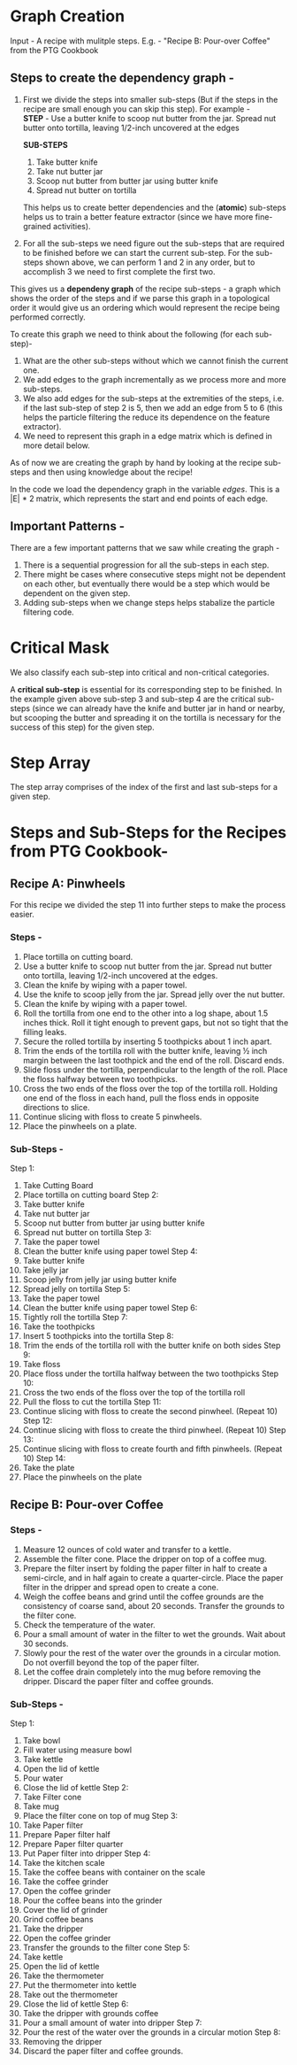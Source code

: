# Graph Creation
Input - A recipe with mulitple steps.
E.g. - "Recipe B: Pour-over Coffee" from the PTG Cookbook

## Steps to create the dependency graph - 
1. First we divide the steps into smaller sub-steps (But if the steps in the recipe are small enough you can skip this step). For example -  
	**STEP** - 
	Use a butter knife to scoop nut butter from the jar. Spread 	nut butter onto tortilla, leaving 1/2-inch uncovered at the 	edges

	**SUB-STEPS**
	1. Take butter knife
	2. Take nut butter jar
	3. Scoop nut butter from butter jar using butter knife
	4. Spread nut butter on tortilla

	This helps us to create better dependencies and the (**atomic**) sub-steps helps us to train a better feature extractor (since we have more fine-grained activities).

2. For all the sub-steps we need figure out the sub-steps that are required to be finished before we can start the current sub-step.
For the sub-steps shown above, we can perform 1 and 2 in any order, but to accomplish 3 we need to first complete the first two. 

This gives us a **dependeny graph** of the recipe sub-steps - a graph which shows the order of the steps and if we parse this graph in a topological order it would give us an ordering which would represent the recipe being performed correctly. 

To create this graph we need to think about the following (for each sub-step)- 
1. What are the other sub-steps without which we cannot finish the current one. 
2. We add edges to the graph incrementally as we process more and more sub-steps. 
3. We also add edges for the sub-steps at the extremities of the steps, i.e. if the last sub-step of step 2 is 5, then we add an edge from 5 to 6 (this helps the particle filtering the reduce its dependence on the feature extractor).
4. We need to represent this graph in a edge matrix which is defined in more detail below.

As of now we are creating the graph by hand by looking at the recipe sub-steps and then using knowledge about the recipe! 

In the code we load the dependency graph in the variable *edges*. This is a |E| * 2 matrix, which represents the start and end points of each edge. 

## Important Patterns - 
There are a few important patterns that we saw while creating the graph - 
1. There is a sequential progression for all the sub-steps in each step. 
2. There might be cases where consecutive steps might not be dependent on each other, but eventually there would be a step which would be dependent on the given step. 
3. Adding sub-steps when we change steps helps stabalize the particle filtering code. 



# Critical Mask
We also classify each sub-step into critical and non-critical categories. 

A **critical sub-step** is essential for its corresponding step to be finished. In the example given above sub-step 3 and sub-step 4 are the critical sub-steps (since we can already have the knife and butter jar in hand or nearby, but scooping the butter and spreading it on the tortilla is necessary for the success of this step) for the given step. 

# Step Array
The step array comprises of the index of the first and last sub-steps for a given step. 


# Steps and Sub-Steps for the Recipes from PTG Cookbook- 
## Recipe A: Pinwheels
For this recipe we divided the step 11 into further steps to make the process easier. 

### Steps - 

1. Place tortilla on cutting board.
2. Use a butter knife to scoop nut butter from the jar.  Spread nut butter onto tortilla, leaving 1/2-inch uncovered at the edges.
3. Clean the knife by wiping with a paper towel.
4. Use the knife to scoop jelly from the jar. Spread jelly over the nut butter.
5. Clean the knife by wiping with a paper towel.
6. Roll the tortilla from one end to the other into a log shape, about 1.5 inches thick. Roll it tight enough to prevent gaps, but not so tight that the filling leaks.
7. Secure the rolled tortilla by inserting 5 toothpicks about 1 inch apart.
8. Trim the ends of the tortilla roll with the butter knife, leaving ½ inch margin between the last toothpick and the end of the roll. Discard ends.
9. Slide floss under the tortilla, perpendicular to the length of the roll. Place the floss halfway between two toothpicks.
10. Cross the two ends of the floss over the top of the tortilla roll. Holding one end of the floss in each hand, pull the floss ends in opposite directions to slice.
11. Continue slicing with floss to create 5 pinwheels.
12. Place the pinwheels on a plate.

### Sub-Steps - 

Step 1:
1. Take Cutting Board
2. Place tortilla on cutting board
Step 2:
1. Take butter knife
2. Take nut butter jar
3. Scoop nut butter from butter jar using butter knife
4. Spread nut butter on tortilla
Step 3:
1. Take the paper towel
2. Clean the butter knife using paper towel
Step 4:
1. Take butter knife
2. Take jelly jar
3. Scoop jelly from jelly jar using butter knife
4. Spread jelly on tortilla
Step 5:
1. Take the paper towel
2. Clean the butter knife using paper towel
Step 6:
1. Tightly roll the tortilla
Step 7:
1. Take the toothpicks
2. Insert 5 toothpicks into the tortilla
Step 8:
1. Trim the ends of the tortilla roll with the butter knife on both sides
Step 9:
1. Take floss
2. Place floss under the tortilla halfway between the two toothpicks
Step 10:
1. Cross the two ends of the floss over the top of the tortilla roll
2. Pull the floss to cut the tortilla
Step 11:
1. Continue slicing with floss to create the second pinwheel.  (Repeat 10)
Step 12:
1. Continue slicing with floss to create the third pinwheel.  (Repeat 10)
Step 13:
1. Continue slicing with floss to create fourth and fifth pinwheels.  (Repeat 10)
Step 14:
1. Take the plate
2. Place the pinwheels on the plate

## Recipe B: Pour-over Coffee

### Steps - 

1. Measure 12 ounces of cold water and transfer to a kettle.
2. Assemble the filter cone.  Place the dripper on top of a coffee mug.
3. Prepare the filter insert by folding the paper filter in half to create a semi-circle, and in half again to create a quarter-circle.  Place the paper filter in the dripper and spread open to create a cone.
4. Weigh the coffee beans and grind until the coffee grounds are the consistency of coarse sand, about 20 seconds. Transfer the grounds to the filter cone.
5. Check the temperature of the water.
6. Pour a small amount of water in the filter to wet the grounds. Wait about 30 seconds.
7. Slowly pour the rest of the water over the grounds in a circular motion. Do not overfill beyond the top of the paper filter.
8. Let the coffee drain completely into the mug before removing the dripper. Discard the paper filter and coffee grounds.

### Sub-Steps - 

Step 1:
1. Take bowl
2. Fill water using measure bowl
3. Take kettle
4. Open the lid of kettle
5. Pour water
6. Close the lid of kettle
Step 2:
1. Take Filter cone
2. Take mug
3. Place the filter cone on top of mug
Step 3:
1. Take Paper filter
2. Prepare Paper filter half
3. Prepare Paper filter quarter
4. Put Paper filter into dripper
Step 4:
1. Take the kitchen scale
2. Take the coffee beans with container on the scale
3. Take the coffee grinder
4. Open the coffee grinder
5. Pour the coffee beans into the grinder
6. Cover the lid of grinder
7. Grind coffee beans
8. Take the dripper
9. Open the coffee grinder
10. Transfer the grounds to the filter cone
Step 5:
1. Take kettle
2. Open the lid of kettle
3. Take the thermometer
4. Put the thermometer into kettle
5. Take out the thermometer
6. Close the lid of kettle
Step 6:
1. Take the dripper with grounds coffee
2. Pour a small amount of water into dripper
Step 7:
1. Pour the rest of the water over the grounds in a circular motion
Step 8:
1. Removing the dripper
2. Discard the paper filter and coffee grounds.